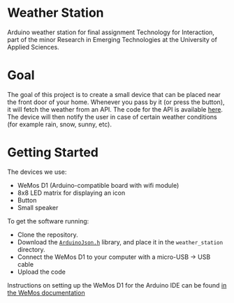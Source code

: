 # Weather Station

Arduino weather station for final assignment Technology for Interaction, part of the minor Research in Emerging Technologies at the University of Applied Sciences.

# Goal

The goal of this project is to create a small device that can be placed near the front door of your home.
Whenever you pass by it (or press the button), it will fetch the weather from an API. The code for the API
is available [here](https://github.com/peshmerge/wstation). The device will then notify the user in case
of certain weather conditions (for example rain, snow, sunny, etc).

# Getting Started

The devices we use:

- WeMos D1 (Arduino-compatible board with wifi module)
- 8x8 LED matrix for displaying an icon
- Button
- Small speaker

To get the software running:

- Clone the repository.
- Download the [`ArduinoJson.h`](https://github.com/bblanchon/ArduinoJson/releases) library, and place it in the `weather_station` directory.
- Connect the WeMos D1 to your computer with a micro-USB -> USB cable
- Upload the code

Instructions on setting up the WeMos D1 for the Arduino IDE can be found [in the WeMos documentation](https://wiki.wemos.cc/tutorials:get_started:get_started_in_arduino)
